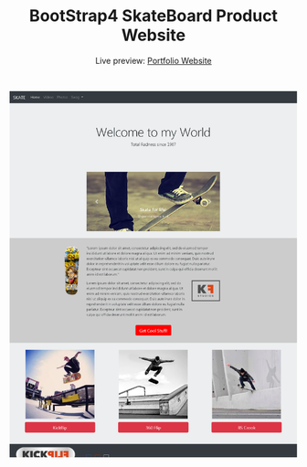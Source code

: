 <h1 align="center"> BootStrap4 SkateBoard Product Website</h1>
<p align="center">Live preview: <a href="https://varundhanak.github.io/SkateBoard/">Portfolio Website</a></p><br>
<p align="center">
<p align="center">
<img src="https://github.com/VarunDhanak/SkateBoard/blob/master/Website.png" width="550" alt="Portfolio Website">
</p><br>
